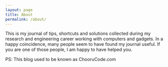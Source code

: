 ```yaml
---
layout: page
title: About
permalink: /about/
---
```


This is my journal of tips, shortcuts and solutions collected during my research and engineering career working with computers and gadgets.
In a happy coincidence, many people seem to have found my journal useful.
If you are one of those people, I am happy to have helped you.

PS: This blog used to be known as ChooruCode.com

[jekyll-organization]: https://github.com/jekyll
